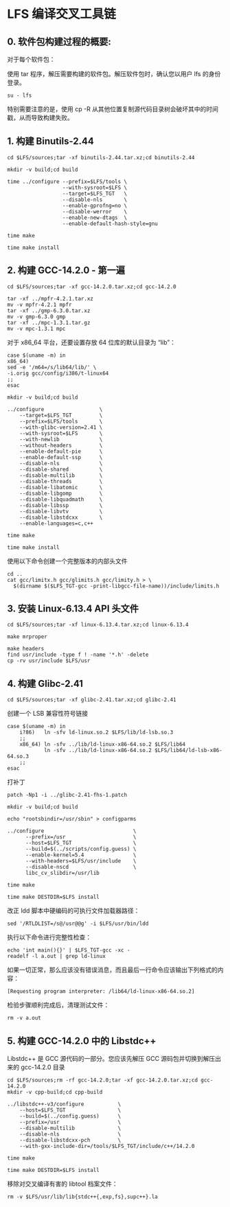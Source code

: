 # LFS 编译交叉工具链

## 0. 软件包构建过程的概要:

对于每个软件包：

使用 tar 程序，解压需要构建的软件包。解压软件包时，确认您以用户 lfs 的身份登录。

```text
su - lfs
```

特别需要注意的是，使用 cp -R 从其他位置复制源代码目录树会破坏其中的时间戳，从而导致构建失败。

## 1. 构建 Binutils-2.44

```text
cd $LFS/sources;tar -xf binutils-2.44.tar.xz;cd binutils-2.44
```

```text
mkdir -v build;cd build
```

```text
time ../configure --prefix=$LFS/tools \
                  --with-sysroot=$LFS \
                  --target=$LFS_TGT   \
                  --disable-nls       \
                  --enable-gprofng=no \
                  --disable-werror    \
                  --enable-new-dtags  \
                  --enable-default-hash-style=gnu
```

```text
time make
```

```text
time make install
```

## 2. 构建 GCC-14.2.0 - 第一遍

```text
cd $LFS/sources;tar -xf gcc-14.2.0.tar.xz;cd gcc-14.2.0
```

```text
tar -xf ../mpfr-4.2.1.tar.xz
mv -v mpfr-4.2.1 mpfr
tar -xf ../gmp-6.3.0.tar.xz
mv -v gmp-6.3.0 gmp
tar -xf ../mpc-1.3.1.tar.gz
mv -v mpc-1.3.1 mpc
```

对于 x86_64 平台，还要设置存放 64 位库的默认目录为 “lib”：

```text
case $(uname -m) in
x86_64)
sed -e '/m64=/s/lib64/lib/' \
-i.orig gcc/config/i386/t-linux64
;;
esac
```

```text
mkdir -v build;cd build
```

```text
../configure                  \
    --target=$LFS_TGT         \
    --prefix=$LFS/tools       \
    --with-glibc-version=2.41 \
    --with-sysroot=$LFS       \
    --with-newlib             \
    --without-headers         \
    --enable-default-pie      \
    --enable-default-ssp      \
    --disable-nls             \
    --disable-shared          \
    --disable-multilib        \
    --disable-threads         \
    --disable-libatomic       \
    --disable-libgomp         \
    --disable-libquadmath     \
    --disable-libssp          \
    --disable-libvtv          \
    --disable-libstdcxx       \
    --enable-languages=c,c++
```

```text
time make
```

```text
time make install
```

使用以下命令创建一个完整版本的内部头文件

```text
cd ..
cat gcc/limitx.h gcc/glimits.h gcc/limity.h > \
  $(dirname $($LFS_TGT-gcc -print-libgcc-file-name))/include/limits.h
```

## 3. 安装 Linux-6.13.4 API 头文件

```text
cd $LFS/sources;tar -xf linux-6.13.4.tar.xz;cd linux-6.13.4
```

```text
make mrproper
```

```text
make headers
find usr/include -type f ! -name '*.h' -delete
cp -rv usr/include $LFS/usr
```

## 4. 构建 Glibc-2.41

```text
cd $LFS/sources;tar -xf glibc-2.41.tar.xz;cd glibc-2.41
```

创建一个 LSB 兼容性符号链接

```text
case $(uname -m) in
    i?86)   ln -sfv ld-linux.so.2 $LFS/lib/ld-lsb.so.3
    ;;
    x86_64) ln -sfv ../lib/ld-linux-x86-64.so.2 $LFS/lib64
            ln -sfv ../lib/ld-linux-x86-64.so.2 $LFS/lib64/ld-lsb-x86-64.so.3
    ;;
esac
```

打补丁

```text
patch -Np1 -i ../glibc-2.41-fhs-1.patch
```

```text
mkdir -v build;cd build
```

```text
echo "rootsbindir=/usr/sbin" > configparms
```

```text
../configure                             \
      --prefix=/usr                      \
      --host=$LFS_TGT                    \
      --build=$(../scripts/config.guess) \
      --enable-kernel=5.4                \
      --with-headers=$LFS/usr/include    \
      --disable-nscd                     \
      libc_cv_slibdir=/usr/lib
```

```text
time make
```

```text
time make DESTDIR=$LFS install
```

改正 ldd 脚本中硬编码的可执行文件加载器路径：

```text
sed '/RTLDLIST=/s@/usr@@g' -i $LFS/usr/bin/ldd
```

执行以下命令进行完整性检查：

```text
echo 'int main(){}' | $LFS_TGT-gcc -xc -
readelf -l a.out | grep ld-linux
```

如果一切正常，那么应该没有错误消息，而且最后一行命令应该输出下列格式的内容：

```text
[Requesting program interpreter: /lib64/ld-linux-x86-64.so.2]
```

检验步骤顺利完成后，清理测试文件：

```text
rm -v a.out
```

## 5. 构建 GCC-14.2.0 中的 Libstdc++

Libstdc++ 是 GCC 源代码的一部分。您应该先解压 GCC 源码包并切换到解压出来的 gcc-14.2.0 目录

```text
cd $LFS/sources;rm -rf gcc-14.2.0;tar -xf gcc-14.2.0.tar.xz;cd gcc-14.2.0
mkdir -v cpp-build;cd cpp-build
```

```text
../libstdc++-v3/configure           \
    --host=$LFS_TGT                 \
    --build=$(../config.guess)      \
    --prefix=/usr                   \
    --disable-multilib              \
    --disable-nls                   \
    --disable-libstdcxx-pch         \
    --with-gxx-include-dir=/tools/$LFS_TGT/include/c++/14.2.0
```

```text
time make
```

```text
time make DESTDIR=$LFS install
```

移除对交叉编译有害的 libtool 档案文件：

```text
rm -v $LFS/usr/lib/lib{stdc++{,exp,fs},supc++}.la
```
